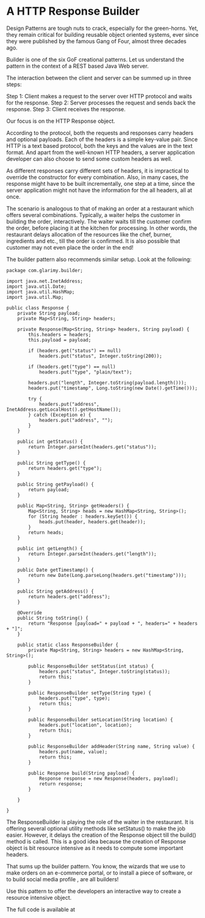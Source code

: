 # A HTTP Response Builder

Design Patterns are tough nuts to crack, especially for the green-horns. Yet, they remain critical for building reusable object oriented systems, ever since they were published by the famous Gang of Four, almost three decades ago.

Builder is one of the six GoF creational patterns. Let us understand the pattern in the context of a REST based Java Web server.

The interaction between the client and server can be summed up in three steps: 

Step 1: Client makes a request to the server over HTTP protocol and waits for the response.
Step 2: Server processes the request and sends back the response. 
Step 3: Client receives the response. 

Our focus is on the HTTP Response object. 

According to the protocol, both the requests and responses carry headers and optional payloads. Each of the headers is a simple key-value pair. Since HTTP is a text based protocol, both the keys and the values are in the text format. And apart from the well-known HTTP headers, a server application developer can also choose to send some custom headers as well.

As different responses carry different sets of headers, it is impractical to override the constructor for every combination. Also, in many cases, the response might have to be built incrementally, one step at a time, since the server application might not have the information for the all headers, all at once. 

The scenario is analogous to that of making an order at a restaurant which offers several combinations. Typically, a waiter helps the customer in building the order, interactively. The waiter waits till the customer confirm the order, before placing it at the kitchen for processing. In other words, the restaurant delays allocation of the resources like the chef, burner, ingredients and etc., till the order is confirmed. It is also possible that customer may not even place the order in the end!

The builder pattern also recommends similar setup. Look at the following:

```
package com.glarimy.builder;

import java.net.InetAddress;
import java.util.Date;
import java.util.HashMap;
import java.util.Map;

public class Response {
	private String payload;
	private Map<String, String> headers;

	private Response(Map<String, String> headers, String payload) {
		this.headers = headers;
		this.payload = payload;

		if (headers.get("status") == null)
			headers.put("status", Integer.toString(200));

		if (headers.get("type") == null)
			headers.put("type", "plain/text");

		headers.put("length", Integer.toString(payload.length()));
		headers.put("timestamp", Long.toString(new Date().getTime()));

		try {
			headers.put("address", InetAddress.getLocalHost().getHostName());
		} catch (Exception e) {
			headers.put("address", "");
		}
	}

	public int getStatus() {
		return Integer.parseInt(headers.get("status"));
	}

	public String getType() {
		return headers.get("type");
	}

	public String getPayload() {
		return payload;
	}

	public Map<String, String> getHeaders() {
		Map<String, String> heads = new HashMap<String, String>();
		for (String header : headers.keySet()) {
			heads.put(header, headers.get(header));
		}
		return heads;
	}

	public int getLength() {
		return Integer.parseInt(headers.get("length"));
	}

	public Date getTimestamp() {
		return new Date(Long.parseLong(headers.get("timestamp")));
	}

	public String getAddress() {
		return headers.get("address");
	}

	@Override
	public String toString() {
		return "Response [payload=" + payload + ", headers=" + headers + "]";
	}

	public static class ResponseBuilder {
		private Map<String, String> headers = new HashMap<String, String>();

		public ResponseBuilder setStatus(int status) {
			headers.put("status", Integer.toString(status));
			return this;
		}

		public ResponseBuilder setType(String type) {
			headers.put("type", type);
			return this;
		}

		public ResponseBuilder setLocation(String location) {
			headers.put("location", location);
			return this;
		}

		public ResponseBuilder addHeader(String name, String value) {
			headers.put(name, value);
			return this;
		}

		public Response build(String payload) {
			Response response = new Response(headers, payload);
			return response;
		}

	}

}
```


The ResponseBuilder is playing the role of the waiter in the restaurant. It is offering several optional utility methods like setStatus() to make the job easier. However, it delays the creation of the Response object till the build() method is called. This is a good idea because the creation of Response object is bit resource intensive as it needs to compute some important headers.

That sums up the builder pattern. You know, the wizards that we use to make orders on an e-commerce portal, or to install a piece of software, or to build social media profile , are all builders!

Use this pattern to offer the developers an interactive way to create a resource intensive object. 

The full code is available at 



